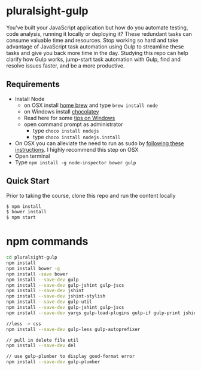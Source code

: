 # pluralsight-gulp
You've built your JavaScript application but how do you automate testing, code analysis, running it locally or deploying it? These redundant tasks can consume valuable time and resources. Stop working so hard and take advantage of JavaScript task automation using Gulp to streamline these tasks and give you back more time in the day. Studying this repo can help clarify how Gulp works, jump-start task automation with Gulp, find and resolve issues faster, and be a more productive.

## Requirements

- Install Node
	- on OSX install [home brew](http://brew.sh/) and type `brew install node`
	- on Windows install [chocolatey](https://chocolatey.org/) 
    - Read here for some [tips on Windows](http://jpapa.me/winnode)
    - open command prompt as administrator
        - type `choco install nodejs`
        - type `choco install nodejs.install`
- On OSX you can alleviate the need to run as sudo by [following these instructions](http://jpapa.me/nomoresudo). I highly recommend this step on OSX
- Open terminal
- Type `npm install -g node-inspector bower gulp`

## Quick Start
Prior to taking the course, clone this repo and run the content locally
```bash
$ npm install
$ bower install
$ npm start
```

# npm commands
```bash
cd pluralsight-gulp
npm install
npm install bower -g
npm install -save bower
npm install --save-dev gulp
npm install --save-dev gulp-jshint gulp-jscs
npm install --save-dev jshint
npm install --save-dev jshint-stylish
npm install --save-dev gulp-util
npm install --save-dev gulp-jshint gulp-jscs
npm install --save-dev yargs gulp-load-plugins gulp-if gulp-print jshint-stylish gulp-util

//less -> css
npm install --save-dev gulp-less gulp-autoprefixer

// pull in delete file util
npm install --save-dev del

// use gulp-plumber to display good-format error
npm install --save-dev gulp-plumber
```
